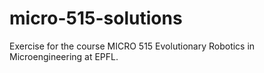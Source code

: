 # micro-515-solutions
Exercise for the course MICRO 515 Evolutionary Robotics in Microengineering at EPFL.
